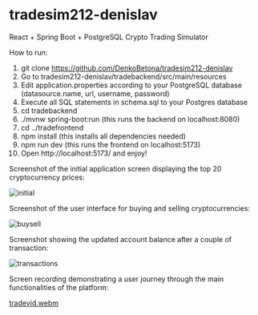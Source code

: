 # tradesim212-denislav
React + Spring Boot + PostgreSQL Crypto Trading Simulator

How to run:
1. git clone https://github.com/DenkoBetona/tradesim212-denislav
2. Go to tradesim212-denislav/tradebackend/src/main/resources
3. Edit application.properties according to your PostgreSQL database (datasource.name, url, username, password)
4. Execute all SQL statements in schema.sql to your Postgres database
5. cd tradebackend
6. ./mvnw spring-boot:run (this runs the backend on localhost:8080)
7. cd ../tradefrontend
8. npm install (this installs all dependencies needed)
9. npm run dev (this runs the frontend on localhost:5173)
10. Open http://localhost:5173/ and enjoy!

Screenshot of the initial application screen displaying the top 20 cryptocurrency prices:

![initial](https://github.com/user-attachments/assets/d72f411e-d665-446b-b3cc-8a012bac5d1d)

Screenshot of the user interface for buying and selling cryptocurrencies:

![buysell](https://github.com/user-attachments/assets/fccf35e6-ac92-45cc-a94b-ce0304931090)

Screenshot showing the updated account balance after a couple of transaction:

![transactions](https://github.com/user-attachments/assets/3928704a-cbd4-4748-8c31-e7b6e929ead8)

Screen recording demonstrating a user journey through the main functionalities of the platform:

[tradevid.webm](https://github.com/user-attachments/assets/e83450c6-c337-416b-b021-2c58e6c3c05a)
